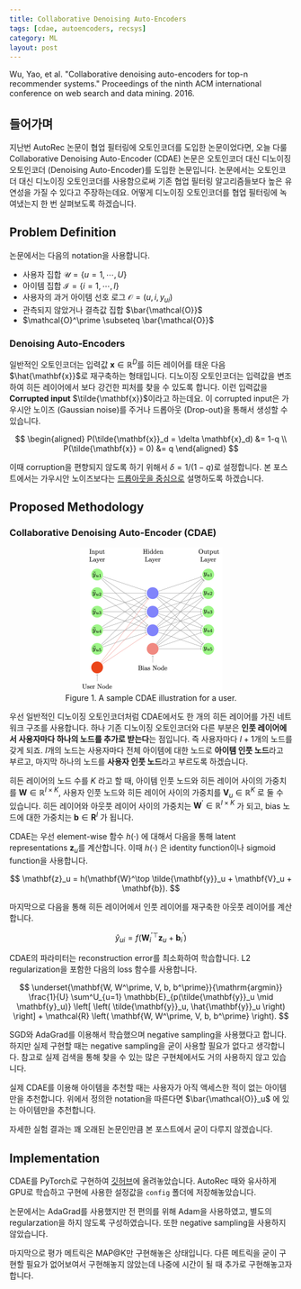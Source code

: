 ```yaml
---
title: Collaborative Denoising Auto-Encoders
tags: [cdae, autoencoders, recsys]
category: ML
layout: post
---
```


Wu, Yao, et al. "Collaborative denoising auto-encoders for top-n recommender systems." Proceedings of the ninth ACM international conference on web search and data mining. 2016.

<!--more-->

## 들어가며

지난번 AutoRec 논문이 협업 필터링에 오토인코더를 도입한 논문이었다면, 오늘 다룰 Collaborative Denoising Auto-Encoder (CDAE) 논문은 오토인코더 대신 디노이징 오토인코더 (Denoising Auto-Encoder)를 도입한 논문입니다.
논문에서는 오토인코더 대신 디노이징 오토인코더를 사용함으로써 기존 협업 필터링 알고리즘들보다 높은 유연성을 가질 수 있다고 주장하는데요.
어떻게 디노이징 오토인코더를 협업 필터링에 녹여냈는지 한 번 살펴보도록 하겠습니다.

## Problem Definition

논문에서는 다음의 notation을 사용합니다.

- 사용자 집합 $\mathcal{U} = \{ u = 1, \cdots, U \}$
- 아이템 집합 $\mathcal{I} = \{ i = 1, \cdots, I \}$
- 사용자의 과거 아이템 선호 로그 $\mathcal{O} = (u, i, y_{ui})$
- 관측되지 않았거나 결측값 집합 $\bar{\mathcal{O}}$
- $\mathcal{O}^\prime \subseteq \bar{\mathcal{O}}$

### Denoising Auto-Encoders

일반적인 오토인코더는 입력값 $\mathbf{x} \in \mathbb{R}^D$를 히든 레이어를 태운 다음 $\hat{\mathbf{x}}$로 재구축하는 형태입니다. 
디노이징 오토인코더는 입력값을 변조하여 히든 레이어에서 보다 강건한 피처를 찾을 수 있도록 합니다.
이런 입력값을 **Corrupted input** $\tilde{\mathbf{x}}$이라고 하는데요.
이 corrupted input은 가우시안 노이즈 (Gaussian noise)를 주거나 드롭아웃 (Drop-out)을 통해서 생성할 수 있습니다.

$$
\begin{aligned}
  P(\tilde{\mathbf{x}}_d = \delta \mathbf{x}_d) &= 1-q \\
  P(\tilde{\mathbf{x}} = 0) &= q
\end{aligned}
$$

이때 corruption을 편향되지 않도록 하기 위해서 $\delta = 1 / (1-q)$로 설정합니다.
본 포스트에서는 가우시안 노이즈보다는 <u>드롭아웃을 중심으로</u> 설명하도록 하겠습니다.

## Proposed Methodology

### Collaborative Denoising Auto-Encoder (CDAE)

<center>
  <figure>
    <img src="/assets/images/2022-04-22-cdae/cdae.png" alt="A sample CDAE illustration for a user." style="zoom:25%;" loading="lazy"/>
    <figcaption style="text-align: center;">Figure 1. A sample CDAE illustration for a user.</figcaption>
  </figure>
</center>

우선 일반적인 디노이징 오토인코더처럼 CDAE에서도 한 개의 히든 레이어를 가진 네트워크 구조를 사용합니다.
하나 기존 디노이징 오토인코더와 다른 부분은 **인풋 레이어에서 사용자마다 하나의 노드를 추가로 받는다**는 점입니다.
즉 사용자마다 $I+1$개의 노드를 갖게 되죠.
$I$개의 노드는 사용자마다 전체 아이템에 대한 노드로 **아이템 인풋 노드**라고 부르고, 마지막 하나의 노드를 **사용자 인풋 노드**라고 부르도록 하겠습니다.

히든 레이어의 노드 수를 $K$ 라고 할 때, 아이템 인풋 노드와 히든 레이어 사이의 가중치를 $\mathbf{W} \in \mathbb{R}^{I \times K}$, 사용자 인풋 노드와 히든 레이어 사이의 가중치를 $\mathbf{V}_u \in \mathbb{R}^K$ 로 둘 수 있습니다.
히든 레이어와 아웃풋 레이어 사이의 가중치는 $\mathbf{W}^\prime \in \mathbb{R}^{I \times K}$ 가 되고, bias 노드에 대한 가중치는 $\mathbf{b} \in \mathbf{R}^I$ 가 됩니다.

CDAE는 우선 element-wise 함수 $h(\cdot)$ 에 대해서 다음을 통해 latent representations $\mathbf{z}_u$를 계산합니다.
이때 $h(\cdot)$ 은 identity function이나 sigmoid function을 사용합니다.

$$
\mathbf{z}_u = h(\mathbf{W}^\top \tilde{\mathbf{y}}_u + \mathbf{V}_u + \mathbf{b}).
$$

마지막으로 다음을 통해 히든 레이어에서 인풋 레이어를 재구축한 아웃풋 레이어를 계산합니다.

$$
\hat{y}_{ui} = f \left({\mathbf{W}^\prime_i}^\top \mathbf{z}_u + \mathbf{b}_i^\prime \right)
$$

CDAE의 파라미터는 reconstruction error를 최소화하여 학습합니다. L2 regularization을 포함한 다음의 loss 함수를 사용합니다.

$$
\underset{\mathbf{W, W^\prime, V, b, b^\prime}}{\mathrm{argmin}} \frac{1}{U} \sum^U_{u=1} \mathbb{E}_{p(\tilde{\mathbf{y}}_u \mid \mathbf{y}_u)} \left[ \left( \tilde{\mathbf{y}}_u, \hat{\mathbf{y}}_u \right)  \right] + \mathcal{R} \left( \mathbf{W, W^\prime, V, b, b^\prime} \right).
$$

SGD와 AdaGrad를 이용해서 학습했으며 negative sampling을 사용했다고 합니다.
하지만 실제 구현할 때는 negative sampling을 굳이 사용할 필요가 없다고 생각합니다.
참고로 실제 검색을 통해 찾을 수 있는 많은 구현체에서도 거의 사용하지 않고 있습니다.

실제 CDAE를 이용해 아이템을 추천할 때는 사용자가 아직 액세스한 적이 없는 아이템만을 추천합니다.
위에서 정의한 notation을 따른다면 $\bar{\mathcal{O}}_u$ 에 있는 아이템만을 추천합니다.

자세한 실험 결과는 꽤 오래된 논문인만큼 본 포스트에서 굳이 다루지 않겠습니다.

## Implementation

CDAE를 PyTorch로 구현하여 [깃허브](https://github.com/otzslayer/torch-cdae)에 올려놓았습니다.
AutoRec 때와 유사하게 GPU로 학습하고 구현에 사용한 설정값을 `config` 폴더에 저장해놓았습니다.

논문에서는 AdaGrad를 사용했지만 전 편의를 위해 Adam을 사용하였고, 별도의 regularzation을 하지 않도록 구성하였습니다.
또한 negative sampling을 사용하지 않았습니다.

마지막으로 평가 메트릭은 MAP@K만 구현해놓은 상태입니다.
다른 메트릭을 굳이 구현할 필요가 없어보여서 구현해놓지 않았는데 나중에 시간이 될 때 추가로 구현해놓고자 합니다.
